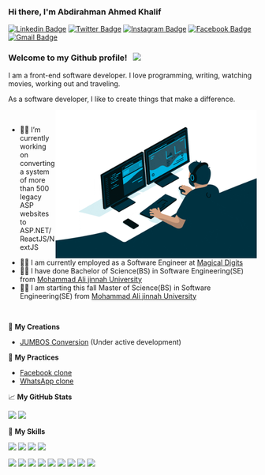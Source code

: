 ### Hi there, I'm Abdirahman Ahmed Khalif

[![Linkedin Badge](https://img.shields.io/badge/LinkedIn-0077B5?style=for-the-badge&logo=linkedin&logoColor=white)](https://www.linkedin.com/in/alakhaliifah/)
[![Twitter Badge](https://img.shields.io/badge/Twitter-1DA1F2?style=for-the-badge&logo=twitter&logoColor=white)](https://twitter.com/alakhaliifah)
[![Instagram Badge](https://img.shields.io/badge/Instagram-E4405F?style=for-the-badge&logo=instagram&logoColor=white)](https://instagram.com/alakhaliifah)
[![Facebook Badge](https://img.shields.io/badge/Facebook-1877F2?style=for-the-badge&logo=facebook&logoColor=white)](https://www.facebook.com/alakhaliifah)
[![Gmail Badge](https://img.shields.io/badge/Gmail-D14836?style=for-the-badge&logo=gmail&logoColor=white)](mailto:alakhalifah30@gmail.com)

<!-- [![Medium Badge](https://img.shields.io/badge/Medium-12100E?style=for-the-badge&logo=medium&logoColor=white)](https://medium.com/@alakhaliifah) -->
<!-- [![StackOverflow Badge](https://img.shields.io/badge/Stack_Overflow-FE7A16?style=for-the-badge&logo=stack-overflow&logoColor=white)](https://stackoverflow.com/users/13062632/alakhaliifah) -->

### Welcome to my Github profile! &nbsp; ![](https://visitor-badge.glitch.me/badge?page_id=alakhaliifah.alakhaliifah)

I am a front-end software developer. I love programming, writing, watching movies, working out and traveling.

As a software developer, I like to create things that make a difference.

<img align="right" alt="GIF" src="https://raw.githubusercontent.com/AbdullahAnsarii/AbdullahAnsarii/main/giphy.gif" width="408" height="300" />
  
</br>

- 👨‍🔬 I’m currently working on converting a system of more than 500 legacy ASP websites to ASP.NET/ReactJS/NextJS
<!-- - 👨‍🔧 I’m currently learning Docker and Kubernetes on [PluralSight](https://www.pluralsight.com/) -->
- 👨‍💻 I am currently employed as a Software Engineer at [Magical Digits](https://www.github.com/MagicalDigits)
- 👨‍🎓 I have done Bachelor of Science(BS) in Software Engineering(SE) from [Mohammad Ali jinnah University](https://jinnah.edu/)
- 👨‍🎓 I am starting this fall Master of Science(BS) in Software Engineering(SE) from [Mohammad Ali jinnah University](https://jinnah.edu/)

</br>

🚀 **My Creations**

- [JUMBOS Conversion](https://www.rightaboutnow.com) (Under active development)

🚀 **My Practices**
- [Facebook clone](https://github.com/alakhaliifah/facebook-clone)
- [WhatsApp clone](https://github.com/alakhaliifah/whatsapp-clone)

📈 **My GitHub Stats**

<p>
  <img height="180em" src="https://github-readme-stats.vercel.app/api?username=alakhaliifah&show_icons=true&hide_border=true&theme=cobalt&count_private=true&include_all_commits=false" />
  <img height="180em" src="https://github-readme-stats.vercel.app/api/top-langs/?username=alakhaliifah&show_icons=true&hide_border=true&theme=cobalt&hide=hlsl,shaderlab&exclude_repo=OCRAIProject&layout=compact&langs_count=8"/>
</p>

🤺 **My Skills**

<p>
  <img src="https://img.shields.io/badge/React.JS-20232A?style=for-the-badge&logo=react&logoColor=61DAFB" />
  <img src="https://img.shields.io/badge/Next.JS-20232A?style=for-the-badge&logo=next.js&logoColor=black" />
  <img src="https://img.shields.io/badge/Node.JS-43853D?style=for-the-badge&logo=node.js&logoColor=white" />
  <img src="https://img.shields.io/badge/Express.JS-404D59?style=for-the-badge&logo=express&logoColor=61DAFB" />
  <!-- <img src="https://img.shields.io/badge/MongoDB-4EA94B?style=for-the-badge&logo=mongodb&logoColor=white" /> -->
</p>

<p> 
 <img src="https://img.shields.io/badge/JavaScript-F7DF1E?style=for-the-badge&logo=javascript&logoColor=black" />
 <img src="https://img.shields.io/badge/TypeScript-007ACC?style=for-the-badge&logo=typescript&logoColor=white" />
 <img src="https://img.shields.io/badge/HTML5-E34F26?style=for-the-badge&logo=html5&logoColor=white" />
 <img src="https://img.shields.io/badge/CSS3-1572B6?style=for-the-badge&logo=css3&logoColor=white" />
 <!-- <img src="https://img.shields.io/badge/C%23-239120?style=for-the-badge&logo=c-sharp&logoColor=white" /> -->
 <img src="https://img.shields.io/badge/Python-14354C?style=for-the-badge&logo=python&logoColor=white" />
 <img src="https://img.shields.io/badge/Microsoft%20SQL%20Sever-CC2927?style=for-the-badge&logo=microsoft%20sql%20server&logoColor=white" />
 <img src="https://img.shields.io/badge/Firebase-grey?style=for-the-badge&logo=firebase" />
 <img src="https://img.shields.io/badge/Vercel-20232A?style=for-the-badge&logo=vercel&logoColor=white" />
 <img src="https://img.shields.io/badge/Heroku-430098?style=for-the-badge&logo=heroku&logoColor=white"/>
 <!-- <img src="https://img.shields.io/badge/Amazon_AWS-232F3E?style=for-the-badge&logo=amazon-aws&logoColor=white"/> -->
</p>

<!--
**alakhaliifah/alakhaliifah** is a ✨ _special_ ✨ repository because its `README.md` (this file) appears on your GitHub profile.

Here are some ideas to get you started:

- 🔭 I’m currently working on ...
- 🌱 I’m currently learning ...
- 👯 I’m looking to collaborate on ...
- 🤔 I’m looking for help with ...
- 💬 Ask me about ...
- 📫 How to reach me: ...
- 😄 Pronouns: ...
- ⚡ Fun fact: ...
-->
